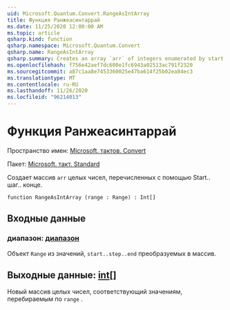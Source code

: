 ```yaml
---
uid: Microsoft.Quantum.Convert.RangeAsIntArray
title: Функция Ранжеасинтаррай
ms.date: 11/25/2020 12:00:00 AM
ms.topic: article
qsharp.kind: function
qsharp.namespace: Microsoft.Quantum.Convert
qsharp.name: RangeAsIntArray
qsharp.summary: Creates an array `arr` of integers enumerated by start..step..end.
ms.openlocfilehash: f756e42aef7dc600e1fc6943a02513ac791f2320
ms.sourcegitcommit: a87c1aa8e7453360025e47ba614f25b02ea84ec3
ms.translationtype: MT
ms.contentlocale: ru-RU
ms.lasthandoff: 11/26/2020
ms.locfileid: "96214013"
---
```

# <a name="rangeasintarray-function"></a>Функция Ранжеасинтаррай

Пространство имен: [Microsoft. тактов. Convert](xref:Microsoft.Quantum.Convert)

Пакет: [Microsoft. такт. Standard](https://nuget.org/packages/Microsoft.Quantum.Standard)


Создает массив `arr` целых чисел, перечисленных с помощью Start.. шаг.. конце.

```qsharp
function RangeAsIntArray (range : Range) : Int[]
```


## <a name="input"></a>Входные данные

### <a name="range--range"></a>диапазон: [диапазон](xref:microsoft.quantum.lang-ref.range)

Объект `Range` из значений, `start..step..end` преобразуемых в массив.



## <a name="output--int"></a>Выходные данные: [int](xref:microsoft.quantum.lang-ref.int)[]

Новый массив целых чисел, соответствующий значениям, перебираемым по `range` .
